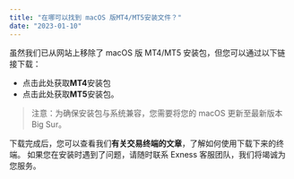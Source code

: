 ```yaml
---
title: "在哪可以找到 macOS 版MT4/MT5安装文件？"
date: "2023-01-10"
---
```


虽然我们已从网站上移除了 macOS 版 MT4/MT5 安装包，但您可以通过以下链接下载：

- 点击此处获取**MT4**安装包
- 点击此处获取**MT5**安装包。

> 注意：为确保安装包与系统兼容，您需要将您的 macOS 更新至最新版本 Big Sur。

下载完成后，您可以查看我们**有关交易终端的文章**，了解如何使用下载下来的终端。 如果您在安装时遇到了问题，请随时联系 Exness 客服团队，我们将竭诚为您服务。
